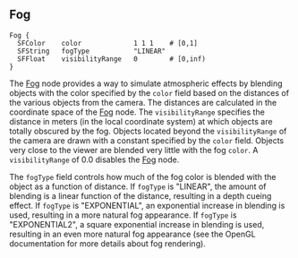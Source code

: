 ## Fog

```
Fog {
  SFColor    color             1 1 1    # [0,1]
  SFString   fogType           "LINEAR"
  SFFloat    visibilityRange   0        # [0,inf)
}
```

The [Fog](#fog) node provides a way to simulate atmospheric effects by blending
objects with the color specified by the `color` field based on the distances of
the various objects from the camera. The distances are calculated in the
coordinate space of the [Fog](#fog) node. The `visibilityRange` specifies the
distance in meters (in the local coordinate system) at which objects are totally
obscured by the fog. Objects located beyond the `visibilityRange` of the camera
are drawn with a constant specified by the `color` field. Objects very close to
the viewer are blended very little with the fog `color`. A `visibilityRange` of
0.0 disables the [Fog](#fog) node.

The `fogType` field controls how much of the fog color is blended with the
object as a function of distance. If `fogType` is "LINEAR", the amount of
blending is a linear function of the distance, resulting in a depth cueing
effect. If `fogType` is "EXPONENTIAL", an exponential increase in blending is
used, resulting in a more natural fog appearance. If `fogType` is
"EXPONENTIAL2", a square exponential increase in blending is used, resulting in
an even more natural fog appearance (see the OpenGL documentation for more
details about fog rendering).


